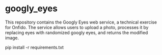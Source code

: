 # googly_eyes
This repository contains the Googly Eyes web service, a technical exercise for Onfido. The service allows users to upload a photo, processes it by replacing eyes with randomized googly eyes, and returns the modified image.


pip install -r requirements.txt